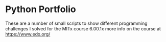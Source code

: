 Python Portfolio
=========

These are a number of small scripts to show different programming challenges I solved for the MITx course 6.00.1x more info on the course at https://www.edx.org/
